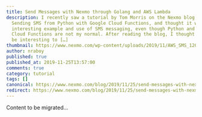 ```yaml
---
title: Send Messages with Nexmo through Golang and AWS Lambda
description: I recently saw a tutorial by Tom Morris on the Nexmo blog titled
  Sending SMS from Python with Google Cloud Functions, and thought it was an
  interesting example and use of SMS messaging, even though Python and Google
  Cloud Functions are not my normal. After reading the blog, I thought it would
  be interesting to […]
thumbnail: https://www.nexmo.com/wp-content/uploads/2019/11/AWS_SMS_1200x675.jpg
author: nraboy
published: true
published_at: 2019-11-25T13:57:00
comments: true
category: tutorial
tags: []
canonical: https://www.nexmo.com/blog/2019/11/25/send-messages-with-nexmo-through-golang-and-aws-lambda-dr
redirect: https://www.nexmo.com/blog/2019/11/25/send-messages-with-nexmo-through-golang-and-aws-lambda-dr
---
```

Content to be migrated...
